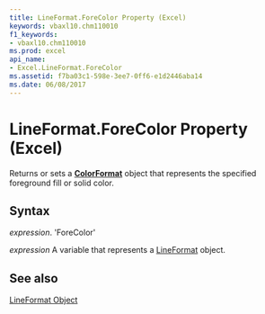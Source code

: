 ```yaml
---
title: LineFormat.ForeColor Property (Excel)
keywords: vbaxl10.chm110010
f1_keywords:
- vbaxl10.chm110010
ms.prod: excel
api_name:
- Excel.LineFormat.ForeColor
ms.assetid: f7ba03c1-598e-3ee7-0ff6-e1d2446aba14
ms.date: 06/08/2017
---
```



# LineFormat.ForeColor Property (Excel)

Returns or sets a  **[ColorFormat](Excel.ColorFormat.md)** object that represents the specified foreground fill or solid color.


## Syntax

 _expression_. 'ForeColor'

 _expression_ A variable that represents a [LineFormat](./Excel.LineFormat.md) object.


## See also


[LineFormat Object](Excel.LineFormat.md)

